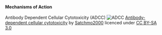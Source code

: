 #### Mechanisms of Action

Antibody Dependent Cellular Cytotoxicity (ADCC)
![ADCC](https://upload.wikimedia.org/wikipedia/commons/thumb/0/05/Antibody-dependent_Cellular_Cytotoxicity.svg/2560px-Antibody-dependent_Cellular_Cytotoxicity.svg.png)
[Antibody-dependent cellular cytotoxicity](https://en.wikipedia.org/wiki/Antibody-dependent_cellular_cytotoxicity#/media/File:Antibody-dependent_Cellular_Cytotoxicity.svg) by [Satchmo2000](https://commons.wikimedia.org/w/index.php?title=User:Satchmo2000&action=edit&redlink=1) licenced under [CC BY-SA 3.0](https://creativecommons.org/licenses/by-sa/3.0/)
